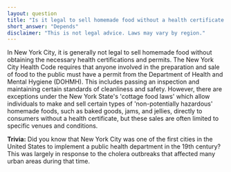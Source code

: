 ```yaml
---
layout: question
title: "Is it legal to sell homemade food without a health certificate in New York City?"
short_answer: "Depends"
disclaimer: "This is not legal advice. Laws may vary by region."
---
```


In New York City, it is generally not legal to sell homemade food without obtaining the necessary health certifications and permits. The New York City Health Code requires that anyone involved in the preparation and sale of food to the public must have a permit from the Department of Health and Mental Hygiene (DOHMH). This includes passing an inspection and maintaining certain standards of cleanliness and safety. However, there are exceptions under the New York State's 'cottage food laws' which allow individuals to make and sell certain types of 'non-potentially hazardous' homemade foods, such as baked goods, jams, and jellies, directly to consumers without a health certificate, but these sales are often limited to specific venues and conditions.

**Trivia:** Did you know that New York City was one of the first cities in the United States to implement a public health department in the 19th century? This was largely in response to the cholera outbreaks that affected many urban areas during that time.
